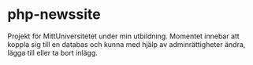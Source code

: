# php-newssite
Projekt för MittUniversitetet under min utbildning. Momentet innebar att koppla sig till en databas och kunna med hjälp av adminrättigheter ändra, lägga till eller ta bort inlägg.
